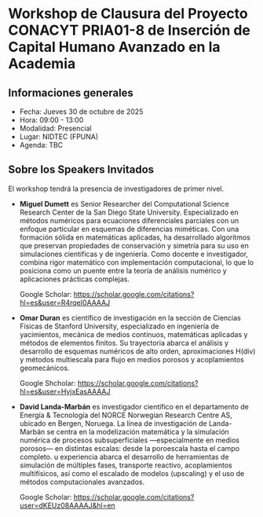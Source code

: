 # Workshop de Clausura del Proyecto CONACYT PRIA01-8 de Inserción de Capital Humano Avanzado en la Academia

## Informaciones generales

* Fecha: Jueves 30 de octubre de 2025
* Hora: 09:00 - 13:00
* Modalidad: Presencial
* Lugar: NIDTEC (FPUNA)
* Agenda: TBC

## Sobre los Speakers Invitados

El workshop tendrá la presencia de investigadores de primer nivel.

* **Miguel Dumett** es Senior Researcher del Computational Science Research Center de la San Diego State University. Especializado
en métodos numéricos para ecuaciones diferenciales parciales con un enfoque particular en esquemas de diferencias miméticas. 
Con una formación sólida en matemáticas aplicadas, ha desarrollado algoritmos que preservan propiedades de conservación
y simetría para su uso en simulaciones científicas y de ingeniería. Como docente e investigador, combina rigor matemático
con implementación computacional, lo que lo posiciona como un puente entre la teoría de análisis numérico y aplicaciones prácticas complejas.

  Google Scholar: https://scholar.google.com/citations?hl=es&user=R4rqeI0AAAAJ

* **Omar Duran** es científico de investigación en la sección de Ciencias Físicas de Stanford University, especializado en ingeniería de yacimientos,
mecánica de medios continuos, matemáticas aplicadas y métodos de elementos finitos. Su trayectoria abarca el análisis y desarrollo de esquemas
numéricos de alto orden, aproximaciones H(div) y métodos multiescala para flujo en medios porosos y acoplamientos geomecánicos.

  Google Shcholar: https://scholar.google.com/citations?hl=es&user=HyjxEasAAAAJ

* **David Landa-Marbán** es investigador científico en el departamento de Energía & Tecnología del NORCE Norwegian Research Centre AS, ubicado en Bergen, Noruega.
La línea de investigación de Landa-Marbán se centra en la modelización matemática y la simulación numérica de procesos subsuperficiales —especialmente en medios porosos—
en distintas escalas: desde la poroescala hasta el campo completo. u experiencia abarca el desarrollo de herramientas de simulación de múltiples fases, transporte reactivo,
acoplamientos multifísicos, así como el escalado de modelos (upscaling) y el uso de métodos computacionales avanzados.

  Google Scholar: https://scholar.google.com/citations?user=dKEUz08AAAAJ&hl=en
